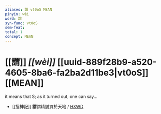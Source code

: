 ```yaml
---
aliases: 謂 vt0oS MEAN
pinyin: wèi
word: 謂
syn-func: vt0oS
sem-feat: 
total: 1
concept: MEAN 
---
```

# [[謂]] *[[wèi]]*  [[uuid-889f28b9-a520-4605-8ba6-fa2ba2d11be3|vt0oS]] [[MEAN]]
it means that S; as it turned out, one can say...
 - [[搜神記]] **謂**謂精誠貫於天地 / [HXWD](https://hxwd.org/textview.html?location=KR3l0099_tls_015-1a.87)